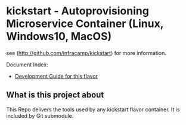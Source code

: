 
# kickstart - Autoprovisioning Microservice Container (Linux, Windows10, MacOS)

see (http://github.com/infracamp/kickstart) for more information.

Document Index:

- [Development Guide for this flavor](DEVELOPMENT.md)


## What is this project about

This Repo delivers the tools used by any kickstart flavor container.
It is included by Git submodule.

